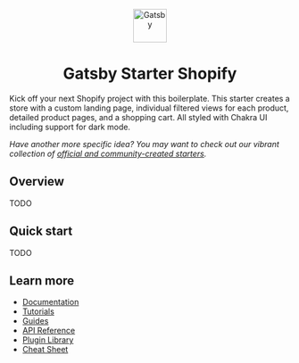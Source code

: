 <p align="center">
  <a href="https://www.gatsbyjs.com">
    <img alt="Gatsby" src="https://www.gatsbyjs.com/Gatsby-Monogram.svg" width="60" />
  </a>
</p>
<h1 align="center">
  Gatsby Starter Shopify
</h1>

Kick off your next Shopify project with this boilerplate. This starter creates a store with a custom landing page, individual filtered views for each product, detailed product pages, and a shopping cart. All styled with Chakra UI including support for dark mode.

_Have another more specific idea? You may want to check out our vibrant collection of [official and community-created starters](https://www.gatsbyjs.com/starters/)._

## Overview

TODO

## Quick start

TODO

## Learn more

- [Documentation](https://www.gatsbyjs.com/docs/)
- [Tutorials](https://www.gatsbyjs.com/tutorial/)
- [Guides](https://www.gatsbyjs.com/tutorial/)
- [API Reference](https://www.gatsbyjs.com/docs/api-reference/)
- [Plugin Library](https://www.gatsbyjs.com/plugins/)
- [Cheat Sheet](https://www.gatsbyjs.com/docs/cheat-sheet/)
